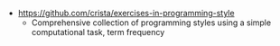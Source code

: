 - https://github.com/crista/exercises-in-programming-style
  - Comprehensive collection of programming styles using a simple computational task, term frequency
